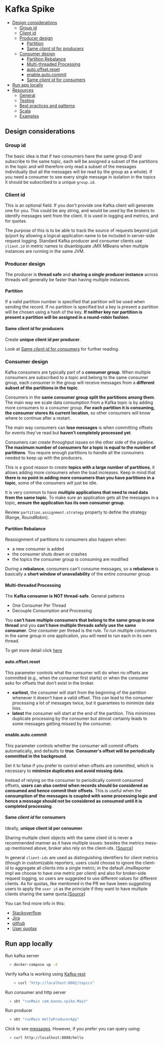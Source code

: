 
# Kafka Spike

- [Design considerations](#design-considerations)
  - [Group id](#group-id)
  - [Client id](#client-id)
  - [Producer design](#producer-design)
    - [Partition](#partition)
    - [Same *client id* for producers](#same-client-id-for-producers)
  - [Consumer design](#consumer-design)
    - [Partition Rebalance](#partition-rebalance)
    - [Multi-threaded Processing](#multi-threaded-processing)
    - [auto.offset.reset](#autooffsetreset)
    - [enable.auto.commit](#enableautocommit)
    - [Same *client id* for consumers](#same-client-id-for-consumers)
- [Run app locally](#run-app-locally)
- [Resources](#resources)
  - [General](#general)
  - [Testing](#testing)
  - [Best practices and patterns](#best-practices-and-patterns)
  - [Scala](#scala)
  - [Examples](#examples)

## Design considerations

### Group id

The basic idea is that if two consumers have the same group ID and subscribe to the same topic, each will be assigned a subset of the partitions in the topic and will therefore only read a subset of the messages individually (but all the messages will be read by the group as a whole). If you need a consumer to see every single message in isolation in the topics it should be subscribed to a unique `group.id`.

### Client id

This is an optional field. If you don't provide one Kafka client will generate one for you. This could be any string, and would be used by the brokers to identify messages sent from the client. It is used in logging and metrics, and for quotas.

The purpose of this is to be able to track the source of requests beyond just ip/port by allowing a logical application name to be included in server-side request logging. Standard Kafka producer and consumer clients use `client.id` in metric names to disambiguate JMX MBeans when multiple instances are running in the same JVM.

### Producer design

The producer is **thread safe** and **sharing a single producer instance** across threads will generally be faster than having multiple instances.

#### Partition

If a valid partition number is specified that partition will be used when sending the record. If no partition is specified but a key is present a partition will be chosen using a hash of the key. **If neither key nor partition is present a partition will be assigned in a round-robin fashion**.

#### Same *client id* for producers

Create **unique client id per producer**.

Look at [Same *client id* for consumers](#same-client-id-for-consumers) for further reading.

### Consumer design

Kafka consumers are typically part of a **consumer group**. When multiple consumers are subscribed to a topic and belong to the same consumer group, each consumer in the group will receive messages from a **different subset of the partitions in the topic**.

Consumers in the **same consumer group split the partitions among them**. The main way we scale data consumption from a Kafka topic is by adding more consumers to a consumer group. **For each partition it is consuming, the consumer stores its current location**, so other consumers will know where to continue after a restart.

The main way consumers can **lose messages** is when committing offsets for events they’ve read but **haven’t completely processed yet**.

Consumers can create throughput issues on the other side of the pipeline. **The maximum number of consumers for a topic is equal to the number of partitions**. You require enough partitions to handle all the consumers needed to keep up with the producers.

This is a good reason to create **topics with a large number of partitions**, it allows adding more consumers when the load increases. Keep in mind that **there is no point in adding more consumers than you have partitions in a topic**, some of the consumers will just be idle.

It is very common to have **multiple applications that need to read data from the same topic**. To make sure an application gets all the messages in a topic, **ensure the application has its own consumer group**.

Review `partition.assignment.strategy` property to define the strategy (Range, RoundRobin).

#### Partition Rebalance

Reassignment of partitions to consumers also happen when:

- a new consumer is added
- the consumer shuts down or crashes
- the topics the consumer group is consuming are modified

During a **rebalance**, consumers can’t consume messages, so a **rebalance** is basically a **short window of unavailability** of the entire consumer group.

#### Multi-threaded Processing

The **Kafka consumer is NOT thread-safe**. General patterns

- One Consumer Per Thread
- Decouple Consumption and Processing

You **can’t have multiple consumers that belong to the same group in one thread** and you **can’t have multiple threads safely use the same consumer**. One consumer per thread is the rule. To run multiple consumers in the same group in one application, you will need to run each in its own thread.

To get more detail click [here](https://kafka.apache.org/23/javadoc/org/apache/kafka/clients/consumer/KafkaConsumer.html#multithreaded)

#### auto.offset.reset

This parameter controls what the consumer will do when no offsets are committed (e.g., when the consumer first starts) or when the consumer asks for offsets that don’t exist in the broker.

- **earliest**, the consumer will start from the beginning of the partition whenever it doesn’t have a valid offset. This can lead to the consumer processing a lot of messages twice, but it guarantees to minimize data loss.
- **latest** the consumer will start at the end of the partition. This minimizes duplicate processing by the consumer but almost certainly leads to some messages getting missed by the consumer.

#### enable.auto.commit

This parameter controls whether the consumer will commit offsets automatically, and defaults to **true**. **Consumer's offset will be periodically committed in the background**.

Set it to false if you prefer to control when offsets are committed, which is necessary to **minimize duplicates and avoid missing data**.

Instead of relying on the consumer to periodically commit consumed offsets, **users can also control when records should be considered as consumed and hence commit their offsets**. This is useful when the **consumption of the messages is coupled with some processing logic and hence a message should not be considered as consumed until it is completed processing**.

#### Same *client id* for consumers

Ideally, **unique client id per consumer**.

Sharing multiple client objects with the same client id is never a recommended manner as it have multiple issues: besides the metrics mess-up mentioned above, broker also rely on the client-ids. [[Source](https://github.com/apache/kafka/pull/3328#issuecomment-316137237)]

In general `client-ids` are used as distinguishing identifiers for client metrics (though in customizable reporters, users could choose to ignore the client-id to aggregate all clients into a single metric; in the default JmxReporter impl we choose to have one metric per client) and also for broker-side request logging, so users are suggested to use different values for different clients.
As for quotas, like mentioned in the PR we have been suggesting users to apply the `user id` as the principle if they want to have multiple clients sharing the same quota.[[Source](https://issues.apache.org/jira/browse/KAFKA-3992?focusedCommentId=16096662&page=com.atlassian.jira.plugin.system.issuetabpanels%3Acomment-tabpanel#comment-16096662)]

You can find more info in this:

- [Stackoverflow](https://stackoverflow.com/questions/33874151/can-multiple-threads-able-to-use-the-same-client-id-in-apache-kafka).
- [Jira](https://issues.apache.org/jira/browse/KAFKA-3992?focusedCommentId=15823394&page=com.atlassian.jira.plugin.system.issuetabpanels%3Acomment-tabpanel#comment-15823394)
- [github](https://github.com/apache/kafka/pull/3328)
- [User quotas](https://cwiki.apache.org/confluence/display/KAFKA/KIP-55%3A+Secure+Quotas+for+Authenticated+Users)

## Run app locally

Run kafka server

```sh
  > docker-compose up -d
```

Verify kafka is working using [Kafka-rest](https://github.com/confluentinc/kafka-rest)

```sh
    > curl "http://localhost:8082/topics"
```

Run consumer and http server

```sh
  > sbt "runMain com.banno.spike.Main"
```

Run producer

```sh
  > sbt "runMain HelloProducerApp"
```

Click to see [messages](http://localhost:8080/index.html). However, if you prefer you can query using:

```sh
  > curl http://localhost:8080/hello
```
